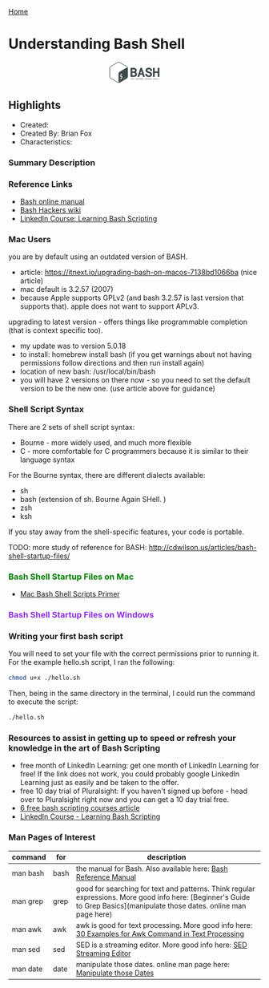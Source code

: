 [Home](../)

# Understanding Bash Shell

<p align="center">
  <img src="assets/logo.png" alt="c#" width="100"/>
</p>

## Highlights

- Created:
- Created By: Brian Fox
- Characteristics:

### Summary Description

### Reference Links

- [Bash online manual](https://www.gnu.org/savannah-checkouts/gnu/bash/manual/bash.html#What-is-Bash_003f)
- [Bash Hackers wiki](https://wiki.bash-hackers.org/)
- [LinkedIn Course: Learning Bash Scripting](https://www.linkedin.com/learning/learning-bash-scripting)

### Mac Users

you are by default using an outdated version of BASH.

- article: https://itnext.io/upgrading-bash-on-macos-7138bd1066ba (nice article)
- mac default is 3.2.57 (2007)
- because Apple supports GPLv2 (and bash 3.2.57 is last version that supports that). apple does not want to support APLv3.

upgrading to latest version - offers things like programmable completion (that is context specific too).

- my update was to version 5.0.18
- to install: homebrew install bash (if you get warnings about not having permissions follow directions and then run install again)
- location of new bash: /usr/local/bin/bash
- you will have 2 versions on there now - so you need to set the default version to be the new one. (use article above for guidance)

### Shell Script Syntax

There are 2 sets of shell script syntax:

- Bourne - more widely used, and much more flexible
- C - more comfortable for C programmers because it is similar to their language syntax

For the Bourne syntax, there are different dialects available:

- sh
- bash (extension of sh. Bourne Again SHell. )
- zsh
- ksh

If you stay away from the shell-specific features, your code is portable.

TODO: more study of reference for BASH: http://cdwilson.us/articles/bash-shell-startup-files/

### <span style="color:green">Bash Shell Startup Files on Mac</span>

- [Mac Bash Shell Scripts Primer](https://developer.apple.com/library/archive/documentation/OpenSource/Conceptual/ShellScripting/shell_scripts/shell_scripts.html#//apple_ref/doc/uid/TP40004268-CH237-SW3)

### <span style="color:#8f30e3">Bash Shell Startup Files on Windows</span>

### Writing your first bash script

You will need to set your file with the correct permissions prior to running it. For the example hello.sh script, I ran the following:

```Bash
chmod u+x ./hello.sh
```

Then, being in the same directory in the terminal, I could run the command to execute the script:

```Bash
./hello.sh
```

### Resources to assist in getting up to speed or refresh your knowledge in the art of Bash Scripting

- free month of LinkedIn Learning: get one month of LinkedIn Learning for free! If the link does not work, you could probably google LinkedIn Learning just as easily and be taken to the offer.
- free 10 day trial of Pluralsight: If you haven't signed up before - head over to Pluralsight right now and you can get a 10 day trial free.
- [6 free bash scripting courses article](https://medium.com/javarevisited/6-free-courses-to-learn-bash-shell-scripting-in-linux-and-unix-a50461ecd4fe)
- [LinkedIn Course - Learning Bash Scripting](https://www.linkedin.com/learning/learning-bash-scripting/welcome?u=75159394)

### Man Pages of Interest

| command  | for  | description                                                                                                                                                               |
| -------- | ---- | ------------------------------------------------------------------------------------------------------------------------------------------------------------------------- |
| man bash | bash | the manual for Bash. Also available here: [Bash Reference Manual](https://www.gnu.org/savannah-checkouts/gnu/bash/manual/bash.html)                                       |
| man grep | grep | good for searching for text and patterns. Think regular expressions. More good info here: [Beginner's Guide to Grep Basics](manipulate those dates. online man page here) |
| man awk  | awk  | awk is good for text processing. More good info here: [30 Examples for Awk Command in Text Processing](https://likegeeks.com/awk-command/)                                |
| man sed  | sed  | SED is a streaming editor. More good info here: [SED Streaming Editor](https://www.gnu.org/software/sed/manual/sed.html)                                                  |
| man date | date | manipulate those dates. online man page here: [Manipulate those Dates](https://ss64.com/bash/date.html)                                                                   |

###

